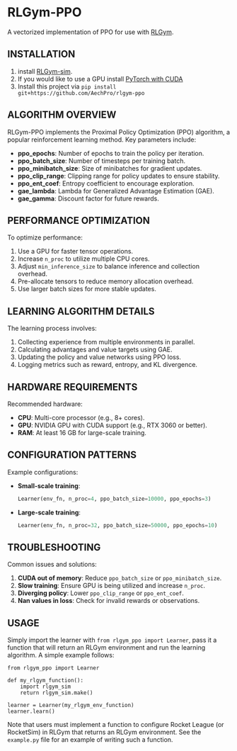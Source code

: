 # RLGym-PPO
A vectorized implementation of PPO for use with [RLGym](rlgym.org).

## INSTALLATION
1. install [RLGym-sim](https://github.com/AechPro/rocket-league-gym-sim). 
2. If you would like to use a GPU install [PyTorch with CUDA](https://pytorch.org/get-started/locally/)
3. Install this project via `pip install git+https://github.com/AechPro/rlgym-ppo`

## ALGORITHM OVERVIEW
RLGym-PPO implements the Proximal Policy Optimization (PPO) algorithm, a popular reinforcement learning method. Key parameters include:
- **ppo_epochs**: Number of epochs to train the policy per iteration.
- **ppo_batch_size**: Number of timesteps per training batch.
- **ppo_minibatch_size**: Size of minibatches for gradient updates.
- **ppo_clip_range**: Clipping range for policy updates to ensure stability.
- **ppo_ent_coef**: Entropy coefficient to encourage exploration.
- **gae_lambda**: Lambda for Generalized Advantage Estimation (GAE).
- **gae_gamma**: Discount factor for future rewards.

## PERFORMANCE OPTIMIZATION
To optimize performance:
1. Use a GPU for faster tensor operations.
2. Increase `n_proc` to utilize multiple CPU cores.
3. Adjust `min_inference_size` to balance inference and collection overhead.
4. Pre-allocate tensors to reduce memory allocation overhead.
5. Use larger batch sizes for more stable updates.

## LEARNING ALGORITHM DETAILS
The learning process involves:
1. Collecting experience from multiple environments in parallel.
2. Calculating advantages and value targets using GAE.
3. Updating the policy and value networks using PPO loss.
4. Logging metrics such as reward, entropy, and KL divergence.

## HARDWARE REQUIREMENTS
Recommended hardware:
- **CPU**: Multi-core processor (e.g., 8+ cores).
- **GPU**: NVIDIA GPU with CUDA support (e.g., RTX 3060 or better).
- **RAM**: At least 16 GB for large-scale training.

## CONFIGURATION PATTERNS
Example configurations:
- **Small-scale training**:
  ```python
  Learner(env_fn, n_proc=4, ppo_batch_size=10000, ppo_epochs=3)
  ```
- **Large-scale training**:
  ```python
  Learner(env_fn, n_proc=32, ppo_batch_size=50000, ppo_epochs=10)
  ```

## TROUBLESHOOTING
Common issues and solutions:
1. **CUDA out of memory**: Reduce `ppo_batch_size` or `ppo_minibatch_size`.
2. **Slow training**: Ensure GPU is being utilized and increase `n_proc`.
3. **Diverging policy**: Lower `ppo_clip_range` or `ppo_ent_coef`.
4. **Nan values in loss**: Check for invalid rewards or observations.

## USAGE
Simply import the learner with `from rlgym_ppo import Learner`, pass it a function that will return an RLGym environment
and run the learning algorithm. A simple example follows:
```
from rlgym_ppo import Learner

def my_rlgym_function():
    import rlgym_sim
    return rlgym_sim.make()

learner = Learner(my_rlgym_env_function)
learner.learn()
```
Note that users must implement a function to configure Rocket League (or RocketSim) in RLGym that returns an 
RLGym environment. See the `example.py` file for an example of writing such a function.